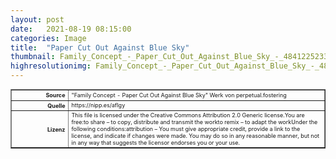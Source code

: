 ```yaml
---
layout: post
date:   2021-08-19 08:15:00
categories: Image
title:  "Paper Cut Out Against Blue Sky"
thumbnail: Family_Concept_-_Paper_Cut_Out_Against_Blue_Sky_-_48412252331-1.jpg
highresolutionimg: Family_Concept_-_Paper_Cut_Out_Against_Blue_Sky_-_48412252331.jpg
---
```


<div class="entry-content">

<table style="font-size: xx-small" border="1" cellpadding="2">
<tbody>
<tr>
<th style="text-align: right" width="81"><strong>Source</strong></th>
<td>"Family Concept - Paper Cut Out Against Blue Sky" Werk von perpetual.fostering</td>
</tr>
<tr>
<th style="text-align: right" width="81"><strong>Quelle</strong></th>
<td>https://nipp.es/aflgy</td>
</tr>
<tr>
<th style="text-align: right" width="81"><strong>Lizenz</strong></th>
<td>
This file is licensed under the Creative Commons Attribution 2.0 Generic license.You are free:to share – to copy, distribute and transmit the workto remix – to adapt the workUnder the following conditions:attribution – You must give appropriate credit, provide a link to the license, and indicate if changes were made. You may do so in any reasonable manner, but not in any way that suggests the licensor endorses you or your use.
</td>
</tr>
</tbody>
</table>
<p>&nbsp;</p>

</div><!-- .entry-content -->
